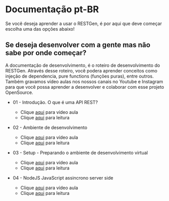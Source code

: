 # Documentação pt-BR

Se você deseja aprender a usar o RESTGen, é por aqui que deve começar escolha uma das opções abaixo!

## Se deseja desenvolver com a gente mas não sabe por onde começar?

A documentação de desenvolvimento, é o roteiro de desenvolvimento do RESTGen. Através desse roteiro, você podera aprender conceitos como injeção de dependencia, pure functions (funções puras), entre outros. Também gravamos vídeo aulas nos nossos canais no Youtube e Instagram para que você possa aprender a desenvolver e colaborar com esse projeto OpenSource.

* 01 - Introdução. O que é uma API REST?
  * Clique [aqui](https://youtu.be/Goh6MhgXMNg) para vídeo aula
  * Clique [aqui](./01Introducao.md) para leitura

* 02 - Ambiente de desenvolvimento
  * Clique [aqui]() para vídeo aula
  * Clique [aqui](./02AmbienteDev.md) para leitura

* 03 - Setup - Preparando o ambiente de desenvolvimento virtual
  * Clique [aqui]() para vídeo aula
  * Clique [aqui](./03Setup.md) para leitura

* 04 - NodeJS JavaScript assincrono server side
  * Clique [aqui]() para vídeo aula
  * Clique [aqui](./04NodeJS.md) para leitura